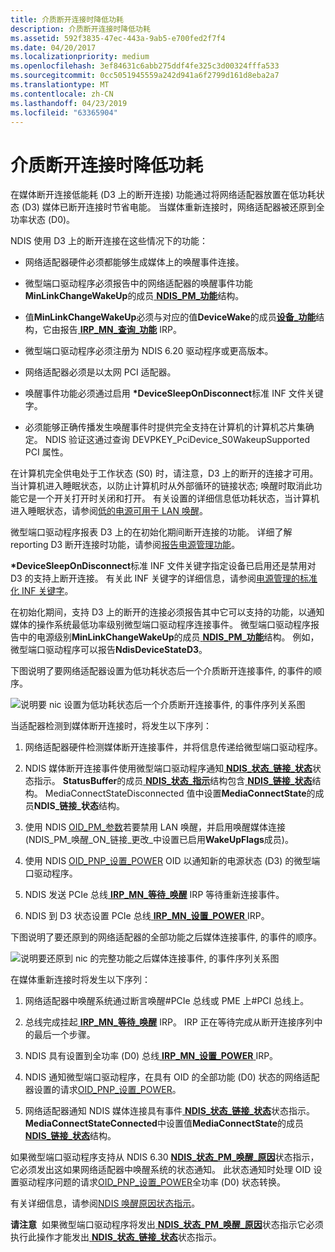 ```yaml
---
title: 介质断开连接时降低功耗
description: 介质断开连接时降低功耗
ms.assetid: 592f3835-47ec-443a-9ab5-e700fed2f7f4
ms.date: 04/20/2017
ms.localizationpriority: medium
ms.openlocfilehash: 3ef84631c6abb275ddf4fe325c3d00324fffa533
ms.sourcegitcommit: 0cc5051945559a242d941a6f2799d161d8eba2a7
ms.translationtype: MT
ms.contentlocale: zh-CN
ms.lasthandoff: 04/23/2019
ms.locfileid: "63365904"
---
```

# <a name="low-power-on-media-disconnect"></a>介质断开连接时降低功耗





在媒体断开连接低能耗 (D3 上的断开连接) 功能通过将网络适配器放置在低功耗状态 (D3) 媒体已断开连接时节省电能。 当媒体重新连接时，网络适配器被还原到全功率状态 (D0)。

NDIS 使用 D3 上的断开连接在这些情况下的功能：

-   网络适配器硬件必须都能够生成媒体上的唤醒事件连接。

-   微型端口驱动程序必须报告中的网络适配器的唤醒事件功能**MinLinkChangeWakeUp**的成员[ **NDIS\_PM\_功能**](https://msdn.microsoft.com/library/windows/hardware/ff566748)结构。

-   值**MinLinkChangeWakeUp**必须与对应的值**DeviceWake**的成员[**设备\_功能**](https://msdn.microsoft.com/library/windows/hardware/ff543095)结构，它由报告[ **IRP\_MN\_查询\_功能**](https://msdn.microsoft.com/library/windows/hardware/ff551664) IRP。

-   微型端口驱动程序必须注册为 NDIS 6.20 驱动程序或更高版本。

-   网络适配器必须是以太网 PCI 适配器。

-   唤醒事件功能必须通过启用 **\*DeviceSleepOnDisconnect**标准 INF 文件关键字。

-   必须能够正确传播发生唤醒事件时提供完全支持在计算机的计算机芯片集确定。 NDIS 验证这通过查询 DEVPKEY\_PciDevice\_S0WakeupSupported PCI 属性。

在计算机完全供电处于工作状态 (S0) 时，请注意，D3 上的断开的连接才可用。 当计算机进入睡眠状态，以防止计算机时从外部循环的链接状态; 唤醒时取消此功能它是一个开关打开时关闭和打开。 有关设置的详细信息低功耗状态，当计算机进入睡眠状态，请参阅[低的电源可用于 LAN 唤醒](low-power-for-wake-on-lan.md)。

微型端口驱动程序报表 D3 上的在初始化期间断开连接的功能。 详细了解 reporting D3 断开连接时功能，请参阅[报告电源管理功能](reporting-power-management-capabilities.md)。

**\*DeviceSleepOnDisconnect**标准 INF 文件关键字指定设备已启用还是禁用对 D3 的支持上断开连接。 有关此 INF 关键字的详细信息，请参阅[电源管理的标准化 INF 关键字](standardized-inf-keywords-for-power-management.md)。

在初始化期间，支持 D3 上的断开的连接必须报告其中它可以支持的功能，以通知媒体的操作系统最低功率级别微型端口驱动程序连接事件。 微型端口驱动程序报告中的电源级别**MinLinkChangeWakeUp**的成员[ **NDIS\_PM\_功能**](https://msdn.microsoft.com/library/windows/hardware/ff566748)结构。 例如，微型端口驱动程序可以报告**NdisDeviceStateD3**。

下图说明了要网络适配器设置为低功耗状态后一个介质断开连接事件, 的事件的顺序。

![说明要 nic 设置为低功耗状态后一个介质断开连接事件, 的事件序列关系图](images/d3ondisconnect.png)

当适配器检测到媒体断开连接时，将发生以下序列：

1.  网络适配器硬件检测媒体断开连接事件，并将信息传递给微型端口驱动程序。

2.  NDIS 媒体断开连接事件使用微型端口驱动程序通知[ **NDIS\_状态\_链接\_状态**](https://msdn.microsoft.com/library/windows/hardware/ff567391)状态指示。 **StatusBuffer**的成员[ **NDIS\_状态\_指示**](https://msdn.microsoft.com/library/windows/hardware/ff567373)结构包含[ **NDIS\_链接\_状态**](https://msdn.microsoft.com/library/windows/hardware/hh205390)结构。 MediaConnectStateDisconnected 值中设置**MediaConnectState**的成员**NDIS\_链接\_状态**结构。

3.  使用 NDIS [OID\_PM\_参数](https://msdn.microsoft.com/library/windows/hardware/ff569768)若要禁用 LAN 唤醒，并启用唤醒媒体连接 (NDIS\_PM\_唤醒\_ON\_链接\_更改\_中设置已启用**WakeUpFlags**成员)。

4.  使用 NDIS [OID\_PNP\_设置\_POWER](https://msdn.microsoft.com/library/windows/hardware/ff569780) OID 以通知新的电源状态 (D3) 的微型端口驱动程序。

5.  NDIS 发送 PCIe 总线[ **IRP\_MN\_等待\_唤醒**](https://msdn.microsoft.com/library/windows/hardware/ff551766) IRP 等待重新连接事件。

6.  NDIS 到 D3 状态设置 PCIe 总线[ **IRP\_MN\_设置\_POWER** ](https://msdn.microsoft.com/library/windows/hardware/ff551744) IRP。

下图说明了要还原到的网络适配器的全部功能之后媒体连接事件, 的事件的顺序。

![说明要还原到 nic 的完整功能之后媒体连接事件, 的事件序列关系图](images/d0onconnect.png)

在媒体重新连接时将发生以下序列：

1.  网络适配器中唤醒系统通过断言唤醒\#PCIe 总线或 PME 上\#PCI 总线上。

2.  总线完成挂起[ **IRP\_MN\_等待\_唤醒**](https://msdn.microsoft.com/library/windows/hardware/ff551766) IRP。 IRP 正在等待完成从断开连接序列中的最后一个步骤。

3.  NDIS 具有设置到全功率 (D0) 总线[ **IRP\_MN\_设置\_POWER** ](https://msdn.microsoft.com/library/windows/hardware/ff551744) IRP。

4.  NDIS 通知微型端口驱动程序，在具有 OID 的全部功能 (D0) 状态的网络适配器设置的请求[OID\_PNP\_设置\_POWER](https://msdn.microsoft.com/library/windows/hardware/ff569780)。

5.  网络适配器通知 NDIS 媒体连接具有事件[ **NDIS\_状态\_链接\_状态**](https://msdn.microsoft.com/library/windows/hardware/ff567391)状态指示。 **MediaConnectStateConnected**中设置值**MediaConnectState**的成员[ **NDIS\_链接\_状态**](https://msdn.microsoft.com/library/windows/hardware/hh205390)结构。

如果微型端口驱动程序支持从 NDIS 6.30 [ **NDIS\_状态\_PM\_唤醒\_原因**](https://msdn.microsoft.com/library/windows/hardware/hh439808)状态指示，它必须发出这如果网络适配器中唤醒系统的状态通知。 此状态通知时处理 OID 设置驱动程序问题的请求[OID\_PNP\_设置\_POWER](https://msdn.microsoft.com/library/windows/hardware/ff569780)全功率 (D0) 状态转换。

有关详细信息，请参阅[NDIS 唤醒原因状态指示](ndis-wake-reason-status-indications.md)。

**请注意**  如果微型端口驱动程序将发出[ **NDIS\_状态\_PM\_唤醒\_原因**](https://msdn.microsoft.com/library/windows/hardware/hh439808)状态指示它必须执行此操作才能发出[ **NDIS\_状态\_链接\_状态**](https://msdn.microsoft.com/library/windows/hardware/ff567391)状态指示。

 

 

 





